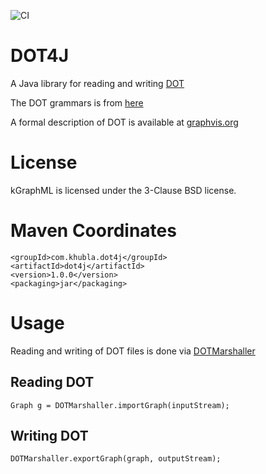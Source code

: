 ![CI](https://github.com/teverett/dot4j/workflows/CI/badge.svg)

# DOT4J

A Java library for reading and writing [DOT](https://en.wikipedia.org/wiki/DOT_(graph_description_language))

The DOT grammars is from [here](https://github.com/teverett/grammars-v4/tree/master/dot)

A formal description of DOT is available at [graphvis.org](https://graphviz.org/doc/info/lang.html)

# License

kGraphML is licensed under the 3-Clause BSD license.

# Maven Coordinates

```
<groupId>com.khubla.dot4j</groupId>
<artifactId>dot4j</artifactId>
<version>1.0.0</version>
<packaging>jar</packaging>
```

# Usage

Reading and writing of DOT files is done via [DOTMarshaller](https://github.com/teverett/dot4j/blob/master/src/main/java/com/khubla/dot4j/DOTMarshaller.java)

## Reading DOT

`Graph g = DOTMarshaller.importGraph(inputStream);`

## Writing DOT

`DOTMarshaller.exportGraph(graph, outputStream);`
